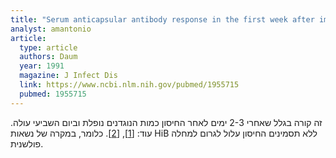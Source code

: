 ```yaml
---
title: "Serum anticapsular antibody response in the first week after immunization of adults and infants with the Haemophilus influenzae type b-Neisseria meningitidis outer membrane protein complex conjugate vaccine"
analyst: amantonio
article:
  type: article
  authors: Daum
  year: 1991
  magazine: J Infect Dis
  link: https://www.ncbi.nlm.nih.gov/pubmed/1955715
  pubmed: 1955715
---
```


זה קורה בגלל שאחרי 2-3 ימים לאחר החיסון כמות הנוגדנים נופלת וביום השביעי עולה. עוד: [[1]](https://www.ncbi.nlm.nih.gov/pubmed/2788860), [[2]](https://www.jstor.org/stable/3971972). כלומר, במקרה של נשאות HiB ללא תסמינים החיסון עלול לגרום למחלה פולשנית.
